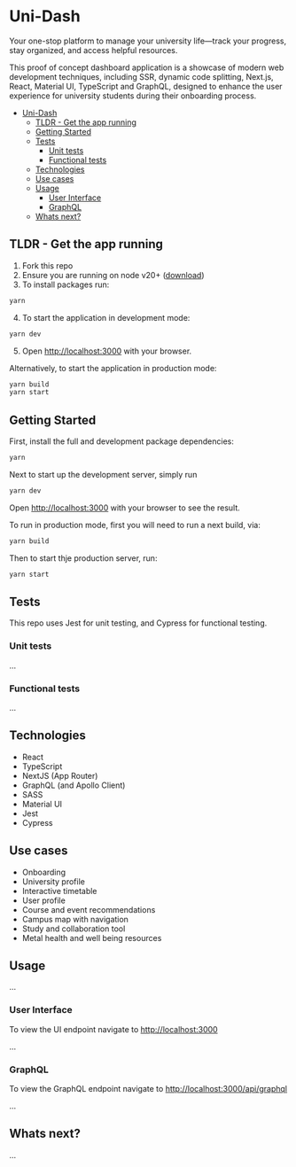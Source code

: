 # Uni-Dash

Your one-stop platform to manage your university life—track your progress, stay organized, and access helpful resources.

This proof of concept dashboard application is a showcase of modern web development techniques, including SSR, dynamic code splitting, Next.js, React, Material UI, TypeScript and GraphQL, designed to enhance the user experience for university students during their onboarding process.

- [Uni-Dash](#uni-dash)
  - [TLDR - Get the app running](#tldr---get-the-app-running)
  - [Getting Started](#getting-started)
  - [Tests](#tests)
    - [Unit tests](#unit-tests)
    - [Functional tests](#functional-tests)
  - [Technologies](#technologies)
  - [Use cases](#use-cases)
  - [Usage](#usage)
    - [User Interface](#user-interface)
    - [GraphQL](#graphql)
  - [Whats next?](#whats-next)

## TLDR - Get the app running

1. Fork this repo
2. Ensure you are running on node v20+ ([download](https://nodejs.org/en/download/package-manager))
3. To install packages run: 
```bash
yarn
```
4. To start the application in development mode:
```bash
yarn dev
```
5. Open [http://localhost:3000](http://localhost:3000) with your browser.

Alternatively, to start the application in production mode:
```bash
yarn build
yarn start
```

## Getting Started

First, install the full and development package dependencies:

```bash
yarn
```

Next to start up the development server, simply run

```bash
yarn dev
```

Open [http://localhost:3000](http://localhost:3000) with your browser to see the result.

To run in production mode, first you will need to run a next build, via:

```bash
yarn build
```

Then to start thje production server, run:

```bash
yarn start
```

## Tests

This repo uses Jest for unit testing, and Cypress for functional testing.

### Unit tests

...

### Functional tests

...

## Technologies

* React
* TypeScript
* NextJS (App Router)
* GraphQL (and Apollo Client)
* SASS
* Material UI
* Jest
* Cypress

## Use cases

* Onboarding
* University profile
* Interactive timetable
* User profile
* Course and event recommendations
* Campus map with navigation
* Study and collaboration tool
* Metal health and well being resources

## Usage

... 

### User Interface

To view the UI endpoint navigate to [http://localhost:3000](http://localhost:3000)

...

### GraphQL

To view the GraphQL endpoint navigate to [http://localhost:3000/api/graphql](http://localhost:3000/api/graphql)

...

## Whats next?

...
